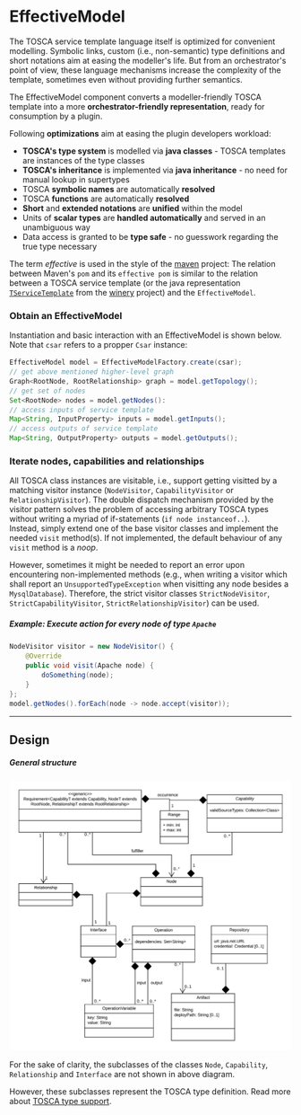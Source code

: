 # EffectiveModel

The TOSCA service template language itself is optimized for convenient modelling.
Symbolic links, custom (i.e., non-semantic) type definitions and short notations aim at easing the modeller's life.
But from an orchestrator's point of view, these language mechanisms increase the complexity of the template, sometimes even without providing further semantics.  

The EffectiveModel component converts a modeller-friendly TOSCA template into a more **orchestrator-friendly representation**, ready for consumption by a plugin.  

Following **optimizations** aim at easing the plugin developers workload:

- **TOSCA's type system** is modelled via **java classes** - TOSCA templates are instances of the type classes
- **TOSCA's inheritance** is implemented via **java inheritance** - no need for manual lookup in supertypes
- TOSCA **symbolic names** are automatically **resolved**
- TOSCA **functions** are automatically **resolved**
- **Short** and **extended notations** are **unified** within the model
- Units of **scalar types** are **handled automatically** and served in an unambiguous way
- Data access is granted to be **type safe** - no guesswork regarding the true type necessary

The term *effective* is used in the style of the [maven](http://maven.apache.org/plugins/maven-help-plugin/effective-pom-mojo.html) project: The relation between Maven's `pom` and its `effective pom` is similar to the relation between a TOSCA service template (or the java representation [`TServiceTemplate`](https://github.com/eclipse/winery/blob/master/org.eclipse.winery.model.tosca.yaml/src/main/java/org/eclipse/winery/model/tosca/yaml/TServiceTemplate.java) from the [winery](https://projects.eclipse.org/projects/soa.winery) project) and the `EffectiveModel`.

### Obtain an EffectiveModel
Instantiation and basic interaction with an EffectiveModel is shown below.
Note that `csar` refers to a propper `Csar` instance:
```java
EffectiveModel model = EffectiveModelFactory.create(csar);
// get above mentioned higher-level graph
Graph<RootNode, RootRelationship> graph = model.getTopology();
// get set of nodes
Set<RootNode> nodes = model.getNodes():
// access inputs of service template
Map<String, InputProperty> inputs = model.getInputs();
// access outputs of service template
Map<String, OutputProperty> outputs = model.getOutputs();
```

### Iterate nodes, capabilities and relationships
All TOSCA class instances are visitable, i.e., support getting visitted by a matching visitor instance (`NodeVisitor`, `CapabilityVisitor` or `RelationshipVisitor`).
The double dispatch mechanism provided by the visitor pattern solves the problem of accessing arbitrary TOSCA types without writing a myriad of if-statements (`if node instanceof..`).   
Instead, simply extend one of the base visitor classes and implement the needed `visit` method(s).
If not implemented, the default behaviour of any `visit` method is a *noop*.  

However, sometimes it might be needed to report an error upon encountering non-implemented methods (e.g., when writing a  visitor which shall report an `UnsupportedTypeException` when visitting any node besides a `MysqlDatabase`). Therefore, the strict visitor classes `StrictNodeVisitor`, `StrictCapabilityVisitor`, `StrictRelationshipVisitor`) can be used.

##### Example: Execute action for every node of type `Apache`
```java
NodeVisitor visitor = new NodeVisitor() {
    @Override
    public void visit(Apache node) {
        doSomething(node);
    }
};
model.getNodes().forEach(node -> node.accept(visitor));
```
---
## Design 

##### General structure
![UML class diagram, simplified](img/uml_effective-model_simplified.png)

For the sake of clarity, the subclasses of the classes `Node`, `Capability`, `Relationship` and `Interface` are not shown in above diagram.

However, these subclasses represent the TOSCA type definition.
Read more about [TOSCA type support](type-support.md).
